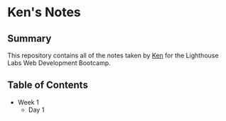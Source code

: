 # Ken's Notes

## Summary 

This repository contains all of the notes taken by [Ken](https://github.com/kencruz) for the Lighthouse Labs Web Development Bootcamp.

## Table of Contents

* Week 1
  * Day 1

